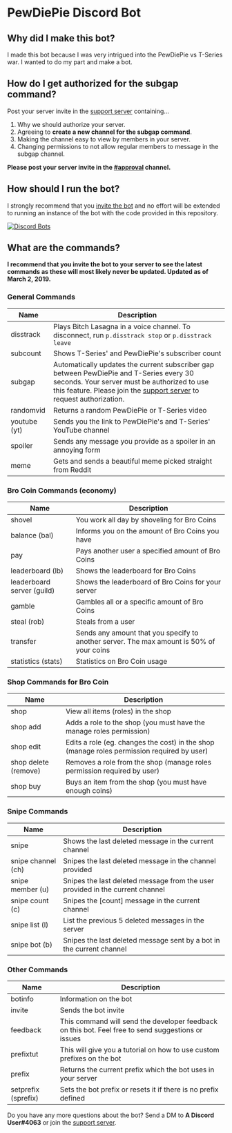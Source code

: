 # PewDiePie Discord Bot

## Why did I make this bot?

I made this bot because I was very intrigued into the PewDiePie vs T-Series war. I wanted to do my part and make a bot.

## How do I get authorized for the subgap command?

Post your server invite in the [support server](https://discord.gg/we4DQ5u) containing...

1. Why we should authorize your server.
2. Agreeing to **create a new channel for the subgap command**.
3. Making the channel easy to view by members in your server.
4. Changing permissions to not allow regular members to message in the subgap channel.

**Please post your server invite in the [#approval](https://discordapp.com/channels/499357399690379264/521430484861976582) channel.**

## How should I run the bot?

I strongly recommend that you [invite the bot](https://discordbots.org/bot/500868806776979462/) and no effort will be extended to running an instance of the bot with the code provided in this repository.

[![Discord Bots](https://discordbots.org/api/widget/500868806776979462.svg)](https://discordbots.org/bot/500868806776979462)

## What are the commands?

**I recommend that you invite the bot to your server to see the latest commands as these will most likely never be updated. Updated as of March 2, 2019.**

### General Commands
|Name|Description|
|----|-----------|
|disstrack|Plays Bitch Lasagna in a voice channel. To disconnect, run `p.disstrack stop` or `p.disstrack leave`|
|subcount|Shows T-Series' and PewDiePie's subscriber count|
|subgap|Automatically updates the current subscriber gap between PewDiePie and T-Series every 30 seconds. Your server must be authorized to use this feature. Please join the [support server](https://discord.gg/we4DQ5u) to request authorization.|
|randomvid|Returns a random PewDiePie or T-Series video|
|youtube (yt)|Sends you the link to PewDiePie's and T-Series' YouTube channel|
|spoiler|Sends any message you provide as a spoiler in an annoying form|
|meme|Gets and sends a beautiful meme picked straight from Reddit|

### Bro Coin Commands (economy)
|Name|Description|
|----|-----------|
|shovel|You work all day by shoveling for Bro Coins|
|balance (bal)|Informs you on the amount of Bro Coins you have|
|pay|Pays another user a specified amount of Bro Coins|
|leaderboard (lb)|Shows the leaderboard for Bro Coins|
|leaderboard server (guild)|Shows the leaderboard of Bro Coins for your server|
|gamble|Gambles all or a specific amount of Bro Coins|
|steal (rob)|Steals from a user|
|transfer|Sends any amount that you specify to another server. The max amount is 50% of your coins|
|statistics (stats)|Statistics on Bro Coin usage|

### Shop Commands for Bro Coin
|Name|Description|
|----|-----------|
|shop|View all items (roles) in the shop|
|shop add|Adds a role to the shop (you must have the manage roles permission)|
|shop edit|Edits a role (eg. changes the cost) in the shop (manage roles permission required by user)|
|shop delete (remove)|Removes a role from the shop (manage roles permission required by user)|
|shop buy|Buys an item from the shop (you must have enough coins)|

### Snipe Commands
|Name|Description|
|---|------------|
|snipe|Shows the last deleted message in the current channel|
|snipe channel (ch)|Snipes the last deleted message in the channel provided|
|snipe member (u)|Snipes the last deleted message from the user provided in the current channel|
|snipe count (c)|Snipes the [count] message in the current channel|
|snipe list (l)|List the previous 5 deleted messages in the server|
|snipe bot (b)|Snipes the last deleted message sent by a bot in the current channel|

### Other Commands
|Name|Description|
|----|-----------|
|botinfo|Information on the bot|
|invite|Sends the bot invite|
|feedback|This command will send the developer feedback on this bot. Feel free to send suggestions or issues|
|prefixtut|This will give you a tutorial on how to use custom prefixes on the bot|
|prefix|Returns the current prefix which the bot uses in your server|
|setprefix (sprefix)|Sets the bot prefix or resets it if there is no prefix defined|


Do you have any more questions about the bot? Send a DM to **A Discord User#4063** or join the [support server](https://discord.gg/we4DQ5u).